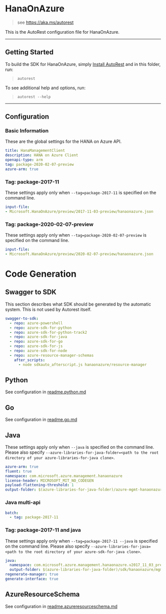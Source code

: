 # HanaOnAzure

> see https://aka.ms/autorest

This is the AutoRest configuration file for HanaOnAzure.



---
## Getting Started
To build the SDK for HanaOnAzure, simply [Install AutoRest](https://aka.ms/autorest/install) and in this folder, run:

> `autorest`

To see additional help and options, run:

> `autorest --help`
---

## Configuration



### Basic Information
These are the global settings for the HANA on Azure API.

``` yaml
title: HanaManagementClient
description: HANA on Azure Client
openapi-type: arm
tag: package-2020-02-07-preview
azure-arm: true
```


### Tag: package-2017-11

These settings apply only when `--tag=package-2017-11` is specified on the command line.

``` yaml $(tag) == 'package-2017-11'
input-file:
- Microsoft.HanaOnAzure/preview/2017-11-03-preview/hanaonazure.json
```

### Tag: package-2020-02-07-preview

These settings apply only when `--tag=package-2020-02-07-preview` is specified on the command line.

``` yaml $(tag) == 'package-2020-02-07-preview'
input-file:
- Microsoft.HanaOnAzure/preview/2020-02-07-preview/hanaonazure.json
```


# Code Generation


## Swagger to SDK

This section describes what SDK should be generated by the automatic system.
This is not used by Autorest itself.

``` yaml $(swagger-to-sdk)
swagger-to-sdk:
  - repo: azure-powershell
  - repo: azure-sdk-for-python
  - repo: azure-sdk-for-python-track2
  - repo: azure-sdk-for-java
  - repo: azure-sdk-for-go
  - repo: azure-sdk-for-js
  - repo: azure-sdk-for-node
  - repo: azure-resource-manager-schemas
    after_scripts:
      - node sdkauto_afterscript.js hanaonazure/resource-manager
```
## Python

See configuration in [readme.python.md](./readme.python.md)

## Go

See configuration in [readme.go.md](./readme.go.md)

## Java

These settings apply only when `--java` is specified on the command line.
Please also specify `--azure-libraries-for-java-folder=<path to the root directory of your azure-libraries-for-java clone>`.

``` yaml $(java)
azure-arm: true
fluent: true
namespace: com.microsoft.azure.management.hanaonazure
license-header: MICROSOFT_MIT_NO_CODEGEN
payload-flattening-threshold: 1
output-folder: $(azure-libraries-for-java-folder)/azure-mgmt-hanaonazure
```

### Java multi-api

``` yaml $(java) && $(multiapi)
batch:
  - tag: package-2017-11
```

### Tag: package-2017-11 and java

These settings apply only when `--tag=package-2017-11 --java` is specified on the command line.
Please also specify `--azure-libraries-for-java=<path to the root directory of your azure-sdk-for-java clone>`.

``` yaml $(tag) == 'package-2017-11' && $(java) && $(multiapi)
java:
  namespace: com.microsoft.azure.management.hanaonazure.v2017_11_03_preview
  output-folder: $(azure-libraries-for-java-folder)/sdk/hanaonazure/mgmt-v2017_11_03_preview
regenerate-manager: true
generate-interface: true
```



## AzureResourceSchema

See configuration in [readme.azureresourceschema.md](./readme.azureresourceschema.md)


